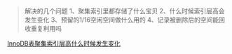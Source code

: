 
> 解决的几个问题
> 1、聚集索引里都存储了什么宝贝
> 2、什么时候索引层高会发生变化
> 3、预留的1/16空闲空间做什么用的
> 4、记录被删除后的空间能回收重复利用吗


[InnoDB表聚集索引层高什么时候发生变化](https://mp.weixin.qq.com/s?__biz=MjM5NzAzMTY4NQ==&amp;mid=2653932839&amp;idx=1&amp;sn=37200bacf8594cd3fcf4f16592b90c6e&amp;chksm=bd3b574d8a4cde5b83f6fdfb47523ef1ce0b40a6eb89756a8e10be49de5109573d20a7560e74&amp;scene=21#wechat_redirect)



